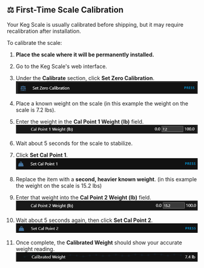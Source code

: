 ## ⚖️ First-Time Scale Calibration

Your Keg Scale is usually calibrated before shipping, but it may require recalibration after installation.

To calibrate the scale:

1. **Place the scale where it will be permanently installed.**
2. Go to the Keg Scale's web interface.
3. Under the **Calibrate** section, click **Set Zero Calibration**.  
   ![Step 3 - Set Zero Calibration](images/Step_3_Zero.png)

4. Place a known weight on the scale (in this example the weight on the scale is 7.2 lbs).
5. Enter the weight in the **Cal Point 1 Weight (lb)** field.  
   ![Step 5 - Cal Point 1 Weight](images/Cal_1_value.png)

6. Wait about 5 seconds for the scale to stabilize.
7. Click **Set Cal Point 1**.  
   ![Step 7 - Set Cal Point 1](images/Set_cal_1.png)

8. Replace the item with a **second, heavier known weight**. (in this example the weight on the scale is 15.2 lbs)
9. Enter that weight into the **Cal Point 2 Weight (lb)** field.  
   ![Step 9 - Cal Point 2 Weight](images/Cal_2_value.png)

10. Wait about 5 seconds again, then click **Set Cal Point 2**.  
    ![Step 10 - Set Cal Point 2](images/Set_cal_2.png)

11. Once complete, the **Calibrated Weight** should show your accurate weight reading.  
    ![Step 11 - Calibrated Weight](images/Cal_weight.png)
